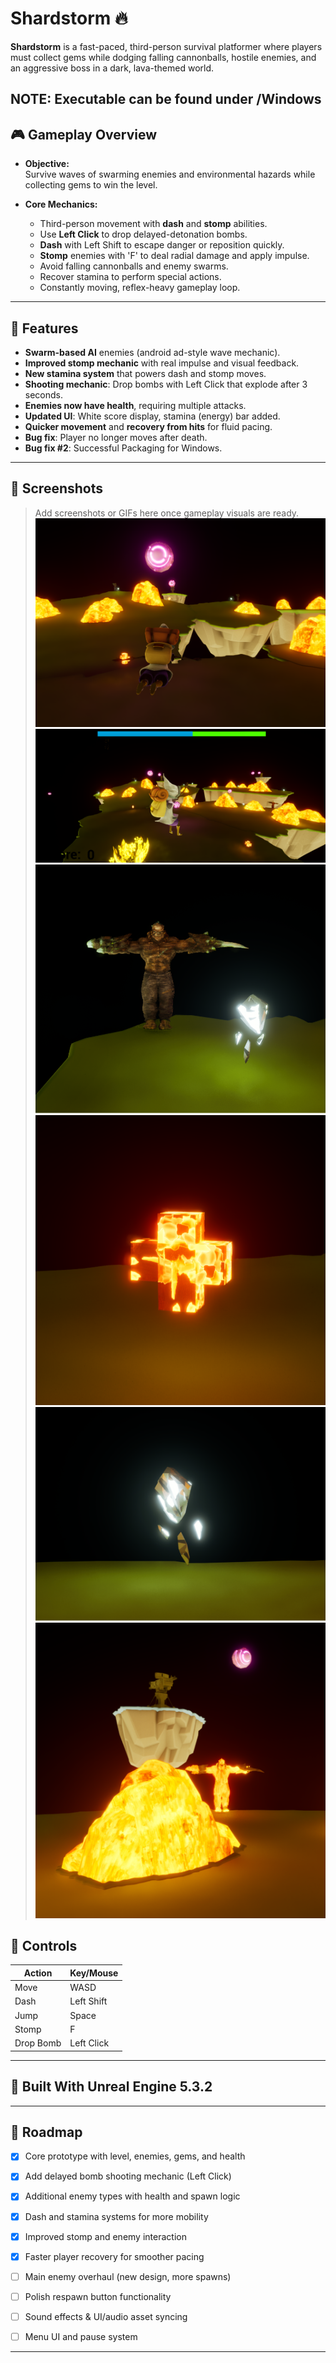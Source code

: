 # Shardstorm 🔥

**Shardstorm** is a fast-paced, third-person survival platformer where players must collect gems while dodging falling cannonballs, hostile enemies, and an aggressive boss in a dark, lava-themed world.

**NOTE: Executable can be found under /Windows**
---

## 🎮 Gameplay Overview

- **Objective:**  
  Survive waves of swarming enemies and environmental hazards while collecting gems to win the level.

- **Core Mechanics:**
  - Third-person movement with **dash** and **stomp** abilities.
  - Use **Left Click** to drop delayed-detonation bombs.
  - **Dash** with Left Shift to escape danger or reposition quickly.
  - **Stomp** enemies with 'F' to deal radial damage and apply impulse.
  - Avoid falling cannonballs and enemy swarms.
  - Recover stamina to perform special actions.
  - Constantly moving, reflex-heavy gameplay loop.
---

## 🧱 Features

- **Swarm-based AI** enemies (android ad-style wave mechanic).
- **Improved stomp mechanic** with real impulse and visual feedback.
- **New stamina system** that powers dash and stomp moves.
- **Shooting mechanic**: Drop bombs with Left Click that explode after 3 seconds.
- **Enemies now have health**, requiring multiple attacks.
- **Updated UI**: White score display, stamina (energy) bar added.
- **Quicker movement** and **recovery from hits** for fluid pacing.
- **Bug fix**: Player no longer moves after death.
- **Bug fix #2**: Successful Packaging for Windows.
---

## 📸 Screenshots

> Add screenshots or GIFs here once gameplay visuals are ready.
![](./Screenshots/Screenshot1.png)
![](./Screenshots/Screenshot2.png)
![](./Screenshots/Screenshot3.png)
![](./Screenshots/Screenshot4.png)
![](./Screenshots/Screenshot5.png)
![](./Screenshots/Screenshot6.png)


## 🧩 Controls

| Action        | Key/Mouse        |
|---------------|------------------|
| Move          | WASD             |
| Dash          | Left Shift       |
| Jump          | Space            |
| Stomp         | F                |
| Drop Bomb     | Left Click       |


---

## 🔧 Built With Unreal Engine 5.3.2

---

## 🚧 Roadmap

- [x] Core prototype with level, enemies, gems, and health
- [x] Add delayed bomb shooting mechanic (Left Click)
- [x] Additional enemy types with health and spawn logic
- [x] Dash and stamina systems for more mobility
- [x] Improved stomp and enemy interaction
- [x] Faster player recovery for smoother pacing
- [ ] Main enemy overhaul (new design, more spawns)
- [ ] Polish respawn button functionality
- [ ] Sound effects & UI/audio asset syncing
- [ ] Menu UI and pause system


---
